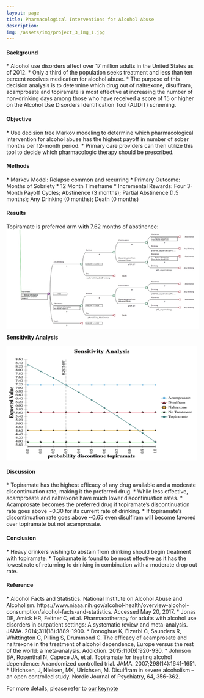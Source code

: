```yaml
---
layout: page
title: Pharmacological Interventions for Alcohol Abuse
description: 
img: /assets/img/project_3_img_1.jpg
---
```

<h4><b>Background</b></h4>
* Alcohol use disorders affect over 17 million adults in the United States as of 2012.
* Only a third of the population seeks treatment and less than ten percent receives medication for alcohol abuse.
* The purpose of this decision analysis is to determine which drug out of naltrexone, disulfiram, acamprosate and topiramate is most effective at increasing the number of non-drinking days among those who have received a score of 15 or higher on the Alcohol Use Disorders Identification Tool (AUDIT) screening.


<h4><b>Objective</b></h4>
* Use decision tree Markov modeling to determine which pharmacological intervention for alcohol abuse has the highest payoff in number of sober months per 12-month period.
* Primary care providers can then utilize this tool to decide which pharmacologic therapy should be prescribed.

<h4><b>Methods</b></h4>
* Markov Model: Relapse common and recurring
* Primary Outcome: Months of Sobriety 
* 12 Month Timeframe
* Incremental Rewards: Four 3-Month Payoff Cycles; Abstinence (3 months); Partial Abstinence (1.5 months); Any Drinking (0 months); Death (0 months)

<h4><b>Results</b></h4>
Topiramate is preferred arm with 7.62 months of abstinence:

<img align = "middle" src="/assets/img/Project_3_img_2.png" width="700" >

**Sensitivity Analysis**

<img align = "middle" src="/assets/img/Project_3_img_3.png" width="500" >


<h4><b>Discussion</b></h4>
* Topiramate has the highest efficacy of any drug available and a moderate discontinuation rate, making it the preferred drug.
* While less effective, acamprosate and naltrexone have much lower discontinuation rates.
* Acamprosate becomes the preferred drug if topiramate’s discontinuation rate goes above ~0.30 for its current rate of drinking.
* If topiramate’s discontinuation rate goes above ~0.65 even disulfiram will become favored over topiramate but not acamprosate.


<h4><b>Conclusion</b></h4>
* Heavy drinkers wishing to abstain from drinking should begin treatment with topiramate.
* Topiramate is found to be most effective as it has the lowest rate of returning to drinking in combination with a moderate drop out rate.

<h4><b>Reference</b></h4>
* Alcohol Facts and Statistics. National Institute on Alcohol Abuse and Alcoholism. https://www.niaaa.nih.gov/alcohol-health/overview-alcohol-consumption/alcohol-facts-and-statistics. Accessed May 20, 2017.
* Jonas DE, Amick HR, Feltner C, et al. Pharmacotherapy for adults with alcohol use disorders in outpatient settings: A systematic review and meta-analysis. JAMA. 2014;311(18):1889-1900.
* Donoghue K, Elzerbi C, Saunders R, Whittington C, Pilling S, Drummond C. The efficacy of acamprosate and naltrexone in the treatment of alcohol dependence, Europe versus the rest of the world: a meta‐analysis. Addiction. 2015;110(6):920-930.
* Johnson BA, Rosenthal N, Capece JA, et al. Topiramate for treating alcohol dependence: A randomized controlled trial. JAMA. 2007;298(14):1641-1651. 
* Ulrichsen, J, Nielsen, MK, Ulrichsen, M. Disulfiram in severe alcoholism – an open controlled study. Nordic Journal of Psychiatry, 64, 356-362.

For more details, please refer to [our keynote](/assets/pdf/keynote_1.pdf)